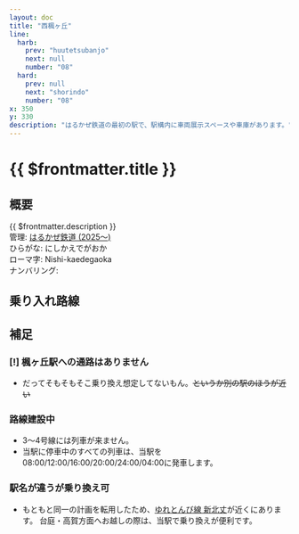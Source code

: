 ```yaml
---
layout: doc 
title: "西楓ヶ丘" 
line:
  harb:  
    prev: "huutetsubanjo"  
    next: null  
    number: "08"  
  hard:  
    prev: null 
    next: "shorindo"  
    number: "08"  
x: 350  
y: 330  
description: "はるかぜ鉄道の最初の駅で、駅構内に車両展示スペースや車庫があります。"  
---
```


# {{ $frontmatter.title }} <ViewinMap />

<Family />

## 概要
{{ $frontmatter.description }}  
管理: [はるかぜ鉄道 (2025～)](/company/houbutuHG/harukaze/index.md)  
ひらがな: にしかえでがおか  
ローマ字: Nishi-kaedegaoka  
ナンバリング: <Numberling />

## 乗り入れ路線
<LineInfo />

<!-- 名所がある場合に追加してください -->

<!-- 他に書きたい情報がある場合自由に追加してください -->
## 補足
### [!] 楓ヶ丘駅への通路はありません
- だってそもそもそこ乗り換え想定してないもん。~~というか別の駅のほうが近い~~
### 路線建設中
- 3～4号線には列車が来ません。
- 当駅に停車中のすべての列車は、当駅を08:00/12:00/16:00/20:00/24:00/04:00に発車します。
### 駅名が違うが乗り換え可
- もともと同一の計画を転用したため、[ゆれとんび線 新北丈](/station/stations/sinhokuzyo.md)が近くにあります。  台庭・高賀方面へお越しの際は、当駅で乗り換えが便利です。